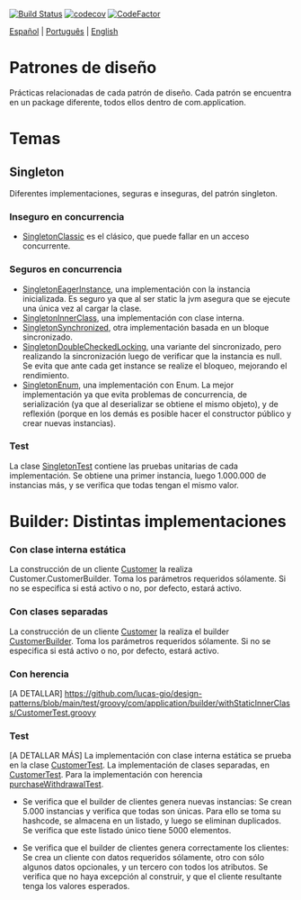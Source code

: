 [![Build Status](https://travis-ci.com/lucas-gio/design-patterns.svg?branch=main)](https://travis-ci.com/lucas-gio/design-patterns)
[![codecov](https://codecov.io/gh/lucas-gio/design-patterns/branch/main/graph/badge.svg?token=UMXLTH54H4)](https://codecov.io/gh/lucas-gio/design-patterns)
[![CodeFactor](https://www.codefactor.io/repository/github/lucas-gio/design-patterns/badge)](https://www.codefactor.io/repository/github/lucas-gio/design-patterns)

<p align="left">
  <a href="#">Español</a> |
  <a href="https://github.com/lucas-gio/design-patterns/blob/main/lang/pt/README.md">Português</a> |
  <a href="https://github.com/lucas-gio/design-patterns/blob/main/lang/en/README.md">English</a> 
</p>

# Patrones de diseño 
Prácticas relacionadas de cada patrón de diseño.
Cada patrón se encuentra en un package diferente, todos ellos dentro de com.application.

# Temas
## Singleton 
Diferentes implementaciones, seguras e inseguras, del patrón singleton.

### Inseguro en concurrencia
* [SingletonClassic](../main/main/java/com/application/singleton/SingletonClassic.java) es el clásico, que puede fallar en un acceso concurrente.

### Seguros en concurrencia
* [SingletonEagerInstance](../main/main/java/com/application/singleton/SingletonEagerInstance.java), una implementación con la instancia inicializada. Es seguro ya que al ser static la jvm asegura que se ejecute una única vez al cargar la clase.
* [SingletonInnerClass](../main/main/java/com/application/singleton/SingletonInnerClass.java), una implementación con clase interna.
* [SingletonSynchronized](../main/main/java/com/application/singleton/SingletonSynchronized.java), otra implementación basada en un bloque sincronizado.
* [SingletonDoubleCheckedLocking](../main/main/java/com/application/singleton/SingletonDoubleCheckedLocking.java), una variante del sincronizado, pero realizando la sincronización luego de verificar que la instancia es null. Se evita que ante cada get instance se realize el bloqueo, mejorando el rendimiento.
* [SingletonEnum](../main/main/java/com/application/singleton/SingletonEnum.java), una implementación con Enum. La mejor implementación ya que evita problemas de concurrencia, de serialización (ya que al deserializar se obtiene el mismo objeto), y de reflexión (porque en los demás es posible hacer el constructor público y crear nuevas instancias).

### Test
La clase [SingletonTest](../main/test/groovy/com/application/singleton/SingletonTest.groovy) contiene las pruebas unitarias de cada implementación. Se obtiene una primer instancia, luego 1.000.000 de instancias más, y se verifica que todas tengan el mismo valor.

# Builder: Distintas implementaciones
### Con clase interna estática
La construcción de un cliente [Customer](../main/main/java/com/application/builder/withStaticInnerClass/Customer.java) la realiza Customer.CustomerBuilder. Toma los parámetros requeridos sólamente. Si no se especifica si está activo o no, por defecto, estará activo.

### Con clases separadas
La construcción de un cliente [Customer](../main/main/java/com/application/builder/withSeparatedClasses/Customer.java) la realiza el builder [CustomerBuilder](../main/main/java/com/application/builder/withSeparatedClasses/CustomerBuilder.java). Toma los parámetros requeridos sólamente. Si no se especifica si está activo o no, por defecto, estará activo.

### Con herencia
[A DETALLAR]
https://github.com/lucas-gio/design-patterns/blob/main/test/groovy/com/application/builder/withStaticInnerClass/CustomerTest.groovy

### Test
[A DETALLAR MÁS]
La implementación con clase interna estática se prueba en la clase [CustomerTest](../main/test/groovy/com/application/builder/withStaticInnerClass/CustomerTest.groovy). La implementación de clases separadas, en [CustomerTest](../main/test/groovy/com/application/builder/withSeparatedClasses/CustomerTest.groovy). Para la implementación con herencia [purchaseWithdrawalTest](../main/test/groovy/com/application/builder/withInheritanceStaticInnerClass/purchaseWithdrawalTest.groovy).
* Se verifica que el builder de clientes genera nuevas instancias: Se crean 5.000 instancias y verifica que todas son únicas. Para ello se toma su hashcode, se almacena en un listado, y luego se eliminan duplicados. Se verifica que este listado único tiene 5000 elementos.

* Se verifica que el builder de clientes genera correctamente los clientes: Se crea un cliente con datos requeridos sólamente, otro con sólo algunos datos opcionales, y un tercero con todos los atributos. Se verifica que no haya excepción al construir, y que el cliente resultante tenga los valores esperados.


